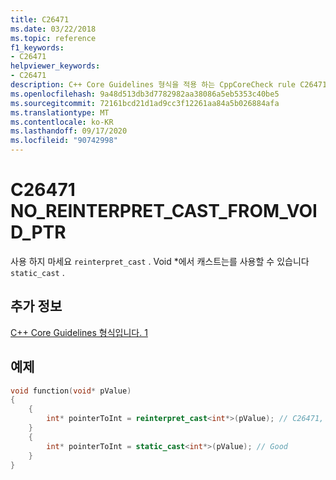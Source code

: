 ```yaml
---
title: C26471
ms.date: 03/22/2018
ms.topic: reference
f1_keywords:
- C26471
helpviewer_keywords:
- C26471
description: C++ Core Guidelines 형식을 적용 하는 CppCoreCheck rule C26471
ms.openlocfilehash: 9a48d513db3d7782982aa38086a5eb5353c40be5
ms.sourcegitcommit: 72161bcd21d1ad9cc3f12261aa84a5b026884afa
ms.translationtype: MT
ms.contentlocale: ko-KR
ms.lasthandoff: 09/17/2020
ms.locfileid: "90742998"
---
```

# <a name="c26471-no_reinterpret_cast_from_void_ptr"></a>C26471 NO_REINTERPRET_CAST_FROM_VOID_PTR

사용 하지 마세요 `reinterpret_cast` . Void *에서 캐스트는를 사용할 수 있습니다 `static_cast` . 

## <a name="see-also"></a>추가 정보
[C++ Core Guidelines 형식입니다. 1](https://github.com/isocpp/CppCoreGuidelines/blob/master/CppCoreGuidelines.md#Pro-type-reinterpretcast)

## <a name="example"></a>예제
```cpp
void function(void* pValue) 
{
    {
        int* pointerToInt = reinterpret_cast<int*>(pValue); // C26471, use static_cast instead
    }
    {
        int* pointerToInt = static_cast<int*>(pValue); // Good
    }
}
```
